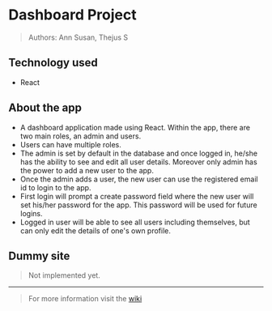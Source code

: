 # Dashboard Project 
> Authors: Ann Susan, Thejus S

## Technology used
  * React

## About the app
  * A dashboard application made using React. Within the app, there are two main roles, an admin and users. 
  * Users can have multiple roles.
  * The admin is set by default in the database and once logged in, he/she has the ability to see and edit all user details. Moreover only admin has the power to add a new user to the app.
  * Once the admin adds a user, the new user can use the registered email id to login to the app.
  * First login will prompt a create password field where the new user will set his/her password for the app. This password will be used for future logins.
  * Logged in user will be able to see all users including themselves, but can only edit the details of one's own profile.


## Dummy site
> Not implemented yet.
---
> For more information visit the [wiki](https://github.com/ann-qb/dashboard/wiki)
